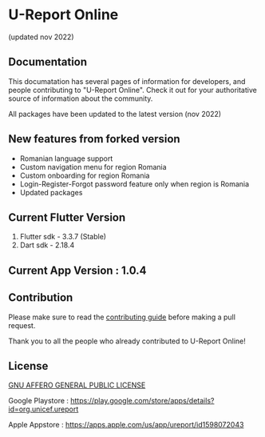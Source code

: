 # U-Report Online
(updated nov 2022)


## Documentation

This documatation has several pages of information for developers, and people contributing to "U-Report Online". Check it out for your authoritative source of information about the <ureport-online> community.

All packages have been updated to the latest version (nov 2022)

## New features from forked version
- Romanian language support
- Custom navigation menu for region Romania
- Custom onboarding for region Romania
- Login-Register-Forgot password feature only when region is Romania
- Updated packages

  
## Current Flutter Version
1. Flutter sdk - 3.3.7 (Stable) 
2. Dart sdk - 2.18.4

## Current App Version : 1.0.4


## Contribution

Please make sure to read the [contributing guide](https://github.com/riseup-labs/ureport-online/blob/main/CONTRIBUTING.md) before making a pull request. 

Thank you to all the people who already contributed to U-Report Online!

            

## License
[GNU AFFERO GENERAL PUBLIC LICENSE](https://github.com/riseup-labs/ureport-online/LICENSE)

Google Playstore : https://play.google.com/store/apps/details?id=org.unicef.ureport
  
Apple Appstore   : https://apps.apple.com/us/app/ureport/id1598072043


